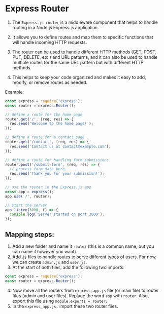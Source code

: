 # Express Router
1. The `Express.js router` is a middleware component that helps to handle routing in a Node.js Express.js application. 

2. It allows you to define routes and map them to specific functions that will handle incoming HTTP requests. 

3. The router can be used to handle different HTTP methods (GET, POST, PUT, DELETE, etc.) and URL patterns, and it can also be used to handle multiple routes for the same URL pattern but with different HTTP methods. 

4. This helps to keep your code organized and makes it easy to add, modify, or remove routes as needed.


Example: 

```js
const express = require('express');
const router = express.Router();

// define a route for the home page
router.get('/', (req, res) => {
  res.send('Welcome to the home page!');
});

// define a route for a contact page
router.get('/contact', (req, res) => {
  res.send('Contact us at contact@example.com');
});

// define a route for handling form submissions
router.post('/submit-form', (req, res) => {
  // process form data here
  res.send('Thank you for your submission!');
});

// use the router in the Express.js app
const app = express();
app.use('/', router);

// start the server
app.listen(3000, () => {
  console.log('Server started on port 3000');
});

```


## Mapping steps:
1. Add a new folder and name it `routes` (this is a common name, but you can name it however you want).
2. Add .js files to handle routes to serve different types of users. For now, we can create `admin.js` and `user.js`. 
3. At the start of both files, add the following two imports:

```js
const express = require('express');
const router = express.Router();
```
4. Now move all the routers from `express_app.js` file (or main file) to router files (admin and user files). Replace the word `app` with `router`. Also, export this file using `module.exports = router;`
5. In the `express_app.js,` import these two router files.
